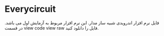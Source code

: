 # Everycircuit
فایل نرم افزار اندرویدی شبیه ساز مدار.
این نرم افزار مربوط به آزمایش اول می باشد.
در قسمت view code view raw فایل را دانلود کنید.

